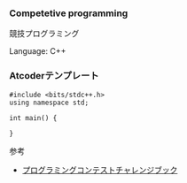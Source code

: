 ### Competetive programming
競技プログラミング

Language: C++

### Atcoderテンプレート
```
#include <bits/stdc++.h>
using namespace std;

int main() {

}
```

参考
* [プログラミングコンテストチャレンジブック](https://www.amazon.co.jp/プログラミングコンテストチャレンジブック-第2版-～問題解決のアルゴリズム活用力とコーディングテクニックを鍛える～-秋葉拓哉/dp/4839941068/ref=pd_lpo_14_img_0/357-5442397-9288330?_encoding=UTF8&pd_rd_i=4839941068&pd_rd_r=057fb445-9023-46e8-8983-374dbc092e22&pd_rd_w=Ehy0N&pd_rd_wg=N78a3&pf_rd_p=4b55d259-ebf0-4306-905a-7762d1b93740&pf_rd_r=XY1XCRWXX1JNBP1F6QM1&psc=1&refRID=XY1XCRWXX1JNBP1F6QM1)
